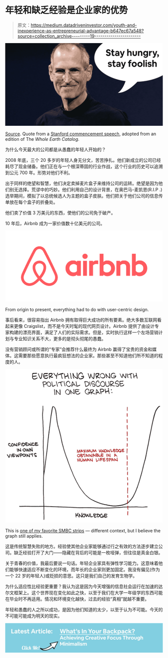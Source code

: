 # 年轻和缺乏经验是企业家的优势

> 原文：<https://medium.datadriveninvestor.com/youth-and-inexperience-as-entrepreneurial-advantage-b647ec67a548?source=collection_archive---------19----------------------->

![](img/aecce9641e94404810b795d5a06bf60b.png)

[Source](https://www.cnbc.com/2018/10/02/steve-jobs-heres-what-most-people-get-wrong-about-focus.html). Quote from a [Stanford commencement speech](https://news.stanford.edu/2005/06/14/jobs-061505/), adopted from an edition of The *Whole Earth Catalog*.

为什么今天最大的公司都是从愚蠢的年轻人开始的？

2008 年底，三个 20 多岁的年轻人身无分文，苦苦挣扎。他们新成立的公司已经耗尽了现金储备。他们正在与一个根深蒂固的行业作战，这个行业的历史可以追溯到公元 700 年。形势对他们不利。

出于同样的绝望和智慧，他们决定卖掉麦片盒子来维持公司的运转。绝望是因为他们别无选择。荒谬中的巧妙。他们利用自己的设计背景，在奥巴马-麦凯恩(R.I.P .)选举期间，模拟了以总统候选人为主题的盒子皮肤。他们把关于他们公司的信息传单放在每个盒子的折叠处。

他们卖了价值 3 万美元的东西，使他们的公司免于破产。

10 年后，Airbnb 成为一家价值数十亿美元的公司。

![](img/942603679c01755419615a61638c2bf0.png)

From origin to present, everything had to do with user-centric design.

事后看来，很容易指出 Airbnb 拥有取得巨大成功的所有要素。绝大多数互联网看起来更像 Craigslist，而不是今天时髦的现代网页设计。Airbnb 提供了由设计专家构建的漂亮界面，满足了人们的实际需求。但是，实时执行这样一个左场营销计划与专业知识关系不大，更多的是彻头彻尾的愚蠢。

没有营销顾问或所谓的“专家”会推荐什么最终为 Airbnb 赢得了宝贵的资金和媒体。这需要那些愿意执行最疯狂想法的企业家。那些甚至不知道他们所不知道的程度的人。

![](img/1e2ea3fb7b0a8e458bef14cd9a5ebf06.png)

This is [one of my favorite SMBC strips](https://www.smbc-comics.com/index.php?db=comics&id=2177) — different context, but I believe the graph still applies.

这是传统智慧失败的地方。经验使其他企业家能够通过行之有效的方法逐步建立公司。缺乏经验打开了大门——隐藏在背后的可能是一枚哑弹，但往往是真金白银。

关于青春的价值，我最后要说一句话。年轻企业家具有弹性学习能力。这意味着他们能够快速适应不断变化的环境，而年长的企业家则更加固定。我没有偏见(作为一个 22 岁的年轻人)或贬损的意思。这只是我们自己的发育生物学。

为什么适应性比经验更重要？我认为这是因为今天增强的信息社会运行在加速的达尔文框架上。这个世界现在变化如此之快，以至于我们在大学一年级学的东西可能在毕业时不再适用。情况和环境变化越快，过去的经验“真相”就越不重要。

年轻和愚蠢的人之所以成功，是因为他们知道的太少，以至于认为不可能。今天的不可能可能成为明天的现实。

[![](img/a7ea4e5e2ef7b8f84483c7370b1495c3.png)](https://medium.com/homecooked/whats-in-your-backpack-b47adb6e8c2e)